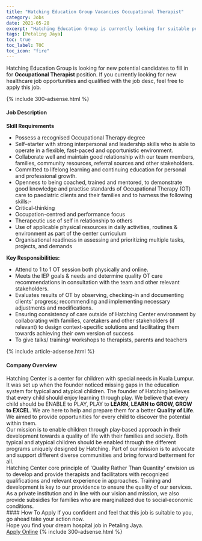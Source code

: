 ```yaml
---
title: "Hatching Education Group Vacancies Occupational Therapist" 
category: Jobs 
date: 2021-05-28 
excerpt: "Hatching Education Group is currently looking for suitable person to fill in the Occupational Therapist which positioned at Petaling Jaya" 
tags: [Petaling Jaya] 
toc: true 
toc_label: TOC 
toc_icon: "fire" 
--- 
```


<p>Hatching Education Group is looking for new potential candidates to fill in for <b>Occupational Therapist</b> position. If you currently looking for new healthcare job opportunities and qualified with the job desc, feel free to apply this job.
</p>{% include 300-adsense.html %} 
<div><div><h4>Job Description</h4></div><div><div><span><div><p><strong>Skill Requirements</strong></p><ul><li>Possess a recognised Occupational Therapy degree</li><li>Self&#8211;starter with strong interpersonal and leadership skills who is able to operate in a flexible, fast-paced and opportunistic environment.</li><li>Collaborate well and maintain good relationship with our team members, families, community resources, referral sources and other stakeholders.</li><li>Committed to lifelong learning and continuing education for personal and professional growth.</li><li>Openness to being coached, trained and mentored, to demonstrate good knowledge and practise standards of Occupational Therapy (OT) care to paediatric clients and their families and to harness the following skills:-</li><li>Critical-thinking</li><li>Occupation-centred and performance focus</li><li>Therapeutic use of self in relationship to others</li><li>Use of applicable physical resources in daily activities, routines &amp; environment as part of the center curriculum</li><li>Organisational readiness in assessing and prioritizing multiple tasks, projects, and demands</li></ul><p><strong>Key Responsibilities:</strong></p><ul><li>Attend to 1 to 1 OT session both physically and online.</li><li>Meets the IEP goals &amp; needs and determine quality OT care recommendations in consultation with the team and other relevant stakeholders.</li><li>Evaluates results of OT by observing, checking-in and documenting clients' progress; recommending and implementing necessary adjustments and modifications.</li><li>Ensuring consistency of care outside of Hatching Center environment by collaborating with families, caretakers and other stakeholders (if relevant) to design context-specific solutions and facilitating them towards achieving their own version of success</li><li>To give talks/ training/ workshops to therapists, parents and teachers</li></ul></div></span></div></div></div> 
{% include article-adsense.html %} 
<div><div><h4>Company Overview</h4></div><div><div><span><div><div>Hatching Center is a center for children with special needs in Kuala Lumpur. It was set up when the founder noticed missing gaps in the education system for typical and atypical children. The founder of Hatching believes that every child should enjoy learning through play. We believe that every child should be ENABLE to PLAY, PLAY to <strong>LEARN, LEARN to GROW, GROW to EXCEL</strong>. We are here to help and prepare them for a better <strong>Quality of Life</strong>. We aimed to provide opportunities for every child to discover the potential within them.</div>
<div>Our mission is to enable children through play&#8208;based approach in their development towards a quality of life with their families and society. Both typical and atypical children should be enabled through the different programs uniquely designed by Hatching. Part of our mission is to advocate and support different diverse communities and bring forward betterment for all.</div>
<div>Hatching Center core principle of 'Quality Rather Than Quantity' envision us to develop and provide therapists and facilitators with recognized qualifications and relevant experience in approaches. Training and development is key to our providence to ensure the quality of our services.</div>
<div>As a private institution and in line with our vision and mission, we also provide subsidies for families who are marginalized due to social&#8208;economic conditions.</div></div></span></div></div></div> 
#### How To Apply 
If you confident and feel that this job is suitable to you, go ahead take your action now. <br/> 
Hope you find your dream hospital job in Petaling Jaya. <br/> 
<a href="https://www.jobstreet.com.my/en/job/occupational-therapist-4569312?jobId=jobstreet-my-job-4569312" class="btn btn--warning" target="_blank" rel="nofollow noopenner">Apply Online</a> 
{% include 300-adsense.html %} 